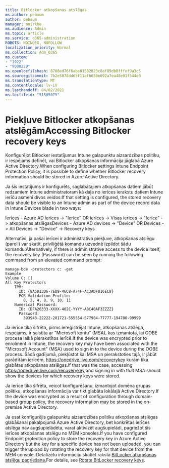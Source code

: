 ```yaml
---
title: Bitlocker atkopšanas atslēgas
ms.author: pebaum
author: pebaum
manager: mnirkhe
ms.audience: Admin
ms.topic: article
ms.service: o365-administration
ROBOTS: NOINDEX, NOFOLLOW
localization_priority: Normal
ms.collection: Adm_O365
ms.custom:
- "1922"
- "9000220"
ms.openlocfilehash: 8708ed76f6abe81582823c8af89db8fffef9a3c5
ms.sourcegitcommit: 7b2e5078dd65f11af6650e692a7ea48e91f544e0
ms.translationtype: MT
ms.contentlocale: lv-LV
ms.lasthandoff: 04/02/2021
ms.locfileid: "51505075"
---
```

# <a name="accessing-bitlocker-recovery-keys"></a><span data-ttu-id="bd462-102">Piekļuve Bitlocker atkopšanas atslēgām</span><span class="sxs-lookup"><span data-stu-id="bd462-102">Accessing Bitlocker recovery keys</span></span>

<span data-ttu-id="bd462-103">Konfigurējot Bitlocker iestatījumus Intune galapunktu aizsardzības politiku, ir iespējams definēt, vai Bitlocker atkopšanas informācija jāglabā Azure Active Directory.</span><span class="sxs-lookup"><span data-stu-id="bd462-103">When configuring Bitlocker settings Intune Endpoint Protection Policy, it is possible to define whether Bitlocker recovery information should be stored in Azure Active Directory.</span></span>

<span data-ttu-id="bd462-104">Ja šis iestatījums ir konfigurēts, saglabātajiem atkopšanas datiem jābūt redzamiem Intune administratoram kā daļa no ierīces ierakstu datiem Intune ierīču asmenī divos veidos:</span><span class="sxs-lookup"><span data-stu-id="bd462-104">If that setting is configured, the stored recovery data should be visible to an Intune admin as part of the device record data in Intune Devices blade in two ways:</span></span>

<span data-ttu-id="bd462-105">Ierīces - Azure AD ierīces -> "Ierīce" OR ierīces -> Visas ierīces -> "Ierīce" -> atkopšanas atslēgas</span><span class="sxs-lookup"><span data-stu-id="bd462-105">Devices - Azure AD devices -> "Device"  OR Devices -> All Devices -> "Device" -> Recovery keys</span></span>

<span data-ttu-id="bd462-106">Alternatīvi, ja pašai ierīcei ir administratīva piekļuve, atkopšanas atslēgu (paroli) var skatīt, priviliģētā komandu uzvednē izpildot šādu komandu:</span><span class="sxs-lookup"><span data-stu-id="bd462-106">Alternatively, if there is administrative access to the device itself, the recovery key (Password) can be seen by running the following command from an elevated command prompt:</span></span>

```
manage-bde -protectors c: -get
Example
Volume C: []
All Key Protectors
    TPM:
      ID: {8A5D13D6-7ED9-46C8-A74F-AC3ADF016EC8}
      PCR Validation Profile:
        0, 2, 4, 8, 9, 10, 11
    Numerical Password:
      ID: {DFA26333-XXXX-402C-YYYY-A8C40AF3ZZZZ}
      Password:
        393943-22222-281721-555554-577984-77777-194700-99999
```
<span data-ttu-id="bd462-107">Ja ierīce tika šifrēta, pirms iereģistrējat Intune, atkopšanas atslēga, iespējams, ir saistīta ar "Microsoft kontu" (MSA), kas izmantota, lai OOBE procesa laikā pierakstītos ierīcē.</span><span class="sxs-lookup"><span data-stu-id="bd462-107">If the device was encrypted prior to enrolment in Intune, the recovery key may have been associated with the "Microsoft Account" (MSA) used to sign in to the device during the OOBE process.</span></span> <span data-ttu-id="bd462-108">Šādā gadījumā, piekļūstot šai MSA un pierakstoties tajā, ir jābūt parādītām ierīcēm,  https://onedrive.live.com/recoverykey kurām tika glabātas atkopšanas atslēgas.</span><span class="sxs-lookup"><span data-stu-id="bd462-108">If that was the case, accessing  https://onedrive.live.com/recoverykey and signing in with that MSA should show the devices for which recovery keys were stored.</span></span>
 
<span data-ttu-id="bd462-109">Ja ierīce tika šifrēta, veicot konfigurēšanu, izmantojot domēna grupas politiku, atkopšanas informācija var tikt glabāta lokālajā Active Directory.</span><span class="sxs-lookup"><span data-stu-id="bd462-109">If the device was encrypted as a result of configuration through domain-based group policy, the recovery information may be stored in the on-premise Active Directory.</span></span>

<span data-ttu-id="bd462-110">Ja esat konfigurējis galapunktu aizsardzības politiku atkopšanas atslēgas glabāšanai pakalpojumā Azure Active Directory, bet konkrētas ierīces atslēga nav augšupielādēta, varat aktivizēt augšupielādi, pagriežot šīs ierīces atkopšanas atslēgu no MEM konsoles.</span><span class="sxs-lookup"><span data-stu-id="bd462-110">If you have configured Endpoint protection policy to store the recovery key in Azure Active Directory but the key for a specific device has not been uploaded, you can trigger the upload by rotating the recovery key for that device from the MEM console.</span></span> <span data-ttu-id="bd462-111">Detalizētu informāciju skatiet rakstā [BitLocker atkopšanas atslēgu pagriešana.](https://docs.microsoft.com/mem/intune/protect/encrypt-devices#view-details-for-recovery-keys)</span><span class="sxs-lookup"><span data-stu-id="bd462-111">For details, see [Rotate BitLocker recovery keys](https://docs.microsoft.com/mem/intune/protect/encrypt-devices#view-details-for-recovery-keys).</span></span>

